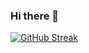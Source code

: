 ### Hi there 👋
[![GitHub Streak](https://streak-stats.demolab.com?user=banugungor)](https://git.io/streak-stats)
<!--
**Banugungor/Banugungor** is a ✨ _special_ ✨ repository because its `README.md` (this file) appears on your GitHub profile.
[![GitHub Streak](https://streak-stats.demolab.com/?user=banugungor)](https://git.io/streak-stats)
Here are some ideas to get you started:
[![Anurag's GitHub stats](https://github-readme-stats.vercel.app/api?username=banugungor)](https://github.com/banugungor/github-readme-stats)
![](https://komarev.com/ghpvc/?banugungor=your-github-banugungor)
[![Top Langs](https://github-readme-stats.vercel.app/api/top-langs/?username=banugungor&layout=compact)](https://github.com/anuraghazra/github-readme-stats)
![Banu's GitHub stats](https://github-readme-stats.vercel.app/api?username=banugungor&count_private=true)
![Banu's GitHub stats](https://github-readme-stats.vercel.app/api?username=banugungor&show_icons=true&theme=radical)
- 🔭 I’m currently working on ...
- 🌱 I’m currently learning ...
- 👯 I’m looking to collaborate on ...
- 🤔 I’m looking for help with ...
- 💬 Ask me about ...
- 📫 How to reach me: ...
- 😄 Pronouns: ...
- ⚡ Fun fact: ...
-->
